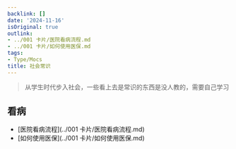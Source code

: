 ```yaml
---
backlink: []
date: '2024-11-16'
isOriginal: true
outlink:
- ../001 卡片/医院看病流程.md
- ../001 卡片/如何使用医保.md
tags:
- Type/Mocs
title: 社会常识
---
```

> 从学生时代步入社会，一些看上去是常识的东西是没人教的，需要自己学习

## 看病
- [医院看病流程](../001 卡片/医院看病流程.md)
- [如何使用医保](../001 卡片/如何使用医保.md)